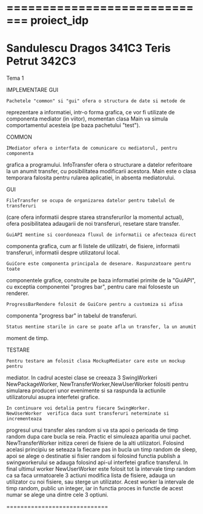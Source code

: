 =============================
proiect_idp
=============================
Sandulescu Dragos	341C3
Teris Petrut		342C3
=============================

Tema 1


IMPLEMENTARE GUI

	Pachetele "common" si "gui" ofera o structura de date si metode de 
reprezentare a informatiei, intr-o forma grafica, ce vor fi utilizate de
componenta mediator (in viitor), momentan clasa Main va simula comportamentul
acesteia (pe baza pachetului "test").


COMMON

	IMediator ofera o interfata de comunicare cu mediatorul, pentru componenta
grafica a programului.
	InfoTransfer ofera o structurare a datelor referitoare la un anumit
transfer, cu posibilitatea modificarii acestora.
	Main este o clasa temporara falosita pentru rularea aplicatiei, in absenta
mediatorului.


GUI

	FileTransfer se ocupa de organizarea datelor pentru tabelul de transferuri
(care ofera informatii despre starea stransferurilor la momentul actual),
ofera posibilitatea adaugarii de noi transferuri, resetare stare transfer.
	
	GuiAPI mentine si coordoneaza fluxul de informatii ce afecteaza direct
componenta grafica, cum ar fi listele de utilizatri, de fisiere, informatii
transferuri, informatii despre utilizatorul local.
	
	GuiCore este componenta principala de desenare. Raspunzatoare pentru toate
componentele grafice, construite pe baza informatiei primite de la "GuiAPI",
cu exceptia componentei "progres bar", pentru care mai foloseste un renderer.
	
	ProgressBarRendere folosit de GuiCore pentru a customiza si afisa
componenta "progress bar" in tabelul de transferuri.
	
	Status mentine starile in care se poate afla un transfer, la un anumit
moment de timp.


TESTARE

	Pentru testare am folosit clasa MockupMediator care este un mockup pentru
mediator. In cadrul acestei clase se creeaza 3 SwingWorkeri NewPackageWorker,
NewTransferWorker,NewUserWorker folositi pentru simularea produceri unor
evenimente si sa raspunda la actiunile  utilizatorului asupra interfetei
grafice.

	In continuare voi detalia pentru fiecare SwingWorker. 
	NewUserWorker  verifica daca sunt transferuri neterminate si incrementeaza
progresul unui transfer ales random si va sta apoi o perioada de timp random
dupa care bucla se reia. Practic el simuleaza aparitia unui pachet. 
	NewTransferWorker initiza cereri de fisiere de la alti utilizatori.
Folosind acelasi principiu se seteaza la fiecare pas in bucla un timp random de
sleep,  apoi se alege o destinatie si fisier random si folosind functia publish
a swingworkerului se adauga folosind api-ul interfetei grafice transferul. In
final ultimul worker  NewUserWorker este folosit tot la intervale timp random 
ca sa faca urmatoarele 3 actiuni modifica lista de fisiere, adauga un 
utilizator cu noi  fisiere, sau sterge un utilizator. Acest worker la intervale
de timp random, public un integer, iar in functia proces in functie de acest
numar  se alege una dintre cele 3 optiuni.

=============================





